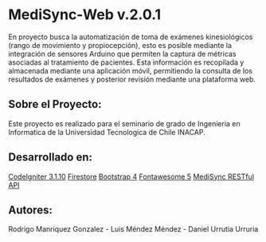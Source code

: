# MediSync-Web v.2.0.1
En proyecto busca la automatización de toma de exámenes kinesiológicos (rango de movimiento y propiocepción), esto es posible mediante la integración de sensores Arduino que permiten la captura de métricas asociadas al tratamiento de pacientes. Esta información es recopilada y almacenada mediante una aplicación móvil, permitiendo la consulta de los resultados de exámenes y posterior revisión mediante una plataforma web.

## Sobre el Proyecto:

Este proyecto es realizado para el seminario de grado de Ingenieria en Informatica de la Universidad Tecnologica de Chile INACAP.

## Desarrollado en:

[CodeIgniter 3.1.10](https://www.codeigniter.com/)
[Firestore](https://firebase.google.com/)
[Bootstrap 4](https://getbootstrap.com/)
[Fontawesome 5](https://fontawesome.com/start)
[MediSync RESTful API](https://github.com/MediSync/medisync-api)

## Autores:

Rodrigo Manriquez Gonzalez - Luis Méndez Méndez - Daniel Urrutia Urruria